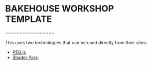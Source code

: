 # BAKEHOUSE WORKSHOP TEMPLATE
=================

This uses two technologies that can be used directly from their sites:
* [PEG.js](https://pegjs.org/online)
* [Shader Park](https://shaderpark.netlify.com/).
